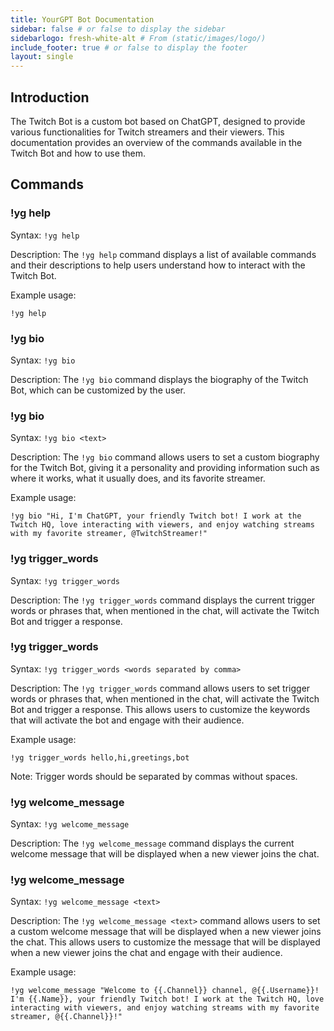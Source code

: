 ```yaml
---
title: YourGPT Bot Documentation
sidebar: false # or false to display the sidebar
sidebarlogo: fresh-white-alt # From (static/images/logo/)
include_footer: true # or false to display the footer
layout: single
---
```

## Introduction
The Twitch Bot is a custom bot based on ChatGPT, designed to provide various functionalities for Twitch streamers and their viewers. This documentation provides an overview of the commands available in the Twitch Bot and how to use them.

## Commands

### !yg help
Syntax: `!yg help`

Description: The `!yg help` command displays a list of available commands and their descriptions to help users understand how to interact with the Twitch Bot.

Example usage:
```
!yg help
```



### !yg bio
Syntax: `!yg bio`

Description: The `!yg bio` command displays the biography of the Twitch Bot, which can be customized by the user.

### !yg bio <text>
Syntax: `!yg bio <text>`

Description: The `!yg bio` command allows users to set a custom biography for the Twitch Bot, giving it a personality and providing information such as where it works, what it usually does, and its favorite streamer.

Example usage:
```
!yg bio "Hi, I'm ChatGPT, your friendly Twitch bot! I work at the Twitch HQ, love interacting with viewers, and enjoy watching streams with my favorite streamer, @TwitchStreamer!"
```

### !yg trigger_words 
Syntax: `!yg trigger_words `

Description: The `!yg trigger_words` command displays the current trigger words or phrases that, when mentioned in the chat, will activate the Twitch Bot and trigger a response.

### !yg trigger_words <words separated by comma>
Syntax: `!yg trigger_words <words separated by comma>`

Description: The `!yg trigger_words` command allows users to set trigger words or phrases that, when mentioned in the chat, will activate the Twitch Bot and trigger a response. This allows users to customize the keywords that will activate the bot and engage with their audience.

Example usage:
```
!yg trigger_words hello,hi,greetings,bot
```

Note: Trigger words should be separated by commas without spaces.


### !yg welcome_message
Syntax: `!yg welcome_message `

Description: The `!yg welcome_message` command displays the current welcome message that will be displayed when a new viewer joins the chat.


### !yg welcome_message <text>
Syntax: `!yg welcome_message <text>`

Description: The `!yg welcome_message <text>` command allows users to set a custom welcome message that will be displayed when a new viewer joins the chat. This allows users to customize the message that will be displayed when a new viewer joins the chat and engage with their audience.

Example usage:
```
!yg welcome_message "Welcome to {{.Channel}} channel, @{{.Username}}! I'm {{.Name}}, your friendly Twitch bot! I work at the Twitch HQ, love interacting with viewers, and enjoy watching streams with my favorite streamer, @{{.Channel}}!"
```



